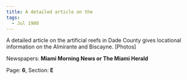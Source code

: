 ```yaml
---  
title: A detailed article on the  
tags:  
  - Jul 1980  
---  
```

  
A detailed article on the artificial reefs in Dade County gives locational information on the Almirante and Biscayne. [Photos]  
  
Newspapers: **Miami Morning News or The Miami Herald**  
  
Page: **6**, Section: **E** 
